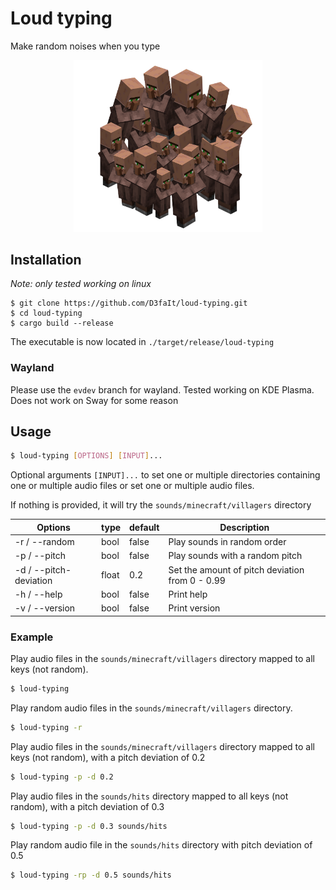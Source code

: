# Loud typing

Make random noises when you type

<div style="text-align:center">
    <img src="images/Villagers2.png" width="60%" alt="Villager"/>
</div>

## Installation

*Note: only tested working on linux*

```
$ git clone https://github.com/D3faIt/loud-typing.git
$ cd loud-typing
$ cargo build --release
```

The executable is now located in `./target/release/loud-typing`

### Wayland

Please use the `evdev` branch for wayland. Tested working on KDE Plasma. Does not work on Sway for some reason

## Usage

```bash
$ loud-typing [OPTIONS] [INPUT]...
```

Optional arguments `[INPUT]...` to set one or multiple directories containing one or multiple audio files or set one or multiple audio files.

If nothing is provided, it will try the `sounds/minecraft/villagers` directory 

| Options                | type  | default | Description                                     |
|------------------------|-------|---------|-------------------------------------------------|
| -r / --random          | bool  | false   | Play sounds in random order                     |
| -p / --pitch           | bool  | false   | Play sounds with a random pitch                 |
| -d / --pitch-deviation | float | 0.2     | Set the amount of pitch deviation from 0 - 0.99 |
| -h / --help            | bool  | false   | Print help                                      |
| -v / --version         | bool  | false   | Print version                                   |

### Example

Play audio files in the `sounds/minecraft/villagers` directory mapped to all keys (not random).
```bash
$ loud-typing
```

Play random audio files in the `sounds/minecraft/villagers` directory.
```bash
$ loud-typing -r
```

Play audio files in the `sounds/minecraft/villagers` directory mapped to all keys (not random), with a pitch deviation of 0.2
```bash
$ loud-typing -p -d 0.2
```

Play audio files in the `sounds/hits` directory mapped to all keys (not random), with a pitch deviation of 0.3
```bash
$ loud-typing -p -d 0.3 sounds/hits
```

Play random audio file in the `sounds/hits` directory with pitch deviation of 0.5
```bash
$ loud-typing -rp -d 0.5 sounds/hits
```

